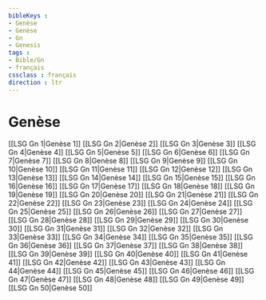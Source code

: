 ```yaml
---
bibleKeys : 
- Genèse
- Genèse
- Gn
- Genesis
tags : 
- Bible/Gn
- français
cssclass : français
direction : ltr
---
```


# Genèse

[[LSG Gn 1|Genèse 1]]
[[LSG Gn 2|Genèse 2]]
[[LSG Gn 3|Genèse 3]]
[[LSG Gn 4|Genèse 4]]
[[LSG Gn 5|Genèse 5]]
[[LSG Gn 6|Genèse 6]]
[[LSG Gn 7|Genèse 7]]
[[LSG Gn 8|Genèse 8]]
[[LSG Gn 9|Genèse 9]]
[[LSG Gn 10|Genèse 10]]
[[LSG Gn 11|Genèse 11]]
[[LSG Gn 12|Genèse 12]]
[[LSG Gn 13|Genèse 13]]
[[LSG Gn 14|Genèse 14]]
[[LSG Gn 15|Genèse 15]]
[[LSG Gn 16|Genèse 16]]
[[LSG Gn 17|Genèse 17]]
[[LSG Gn 18|Genèse 18]]
[[LSG Gn 19|Genèse 19]]
[[LSG Gn 20|Genèse 20]]
[[LSG Gn 21|Genèse 21]]
[[LSG Gn 22|Genèse 22]]
[[LSG Gn 23|Genèse 23]]
[[LSG Gn 24|Genèse 24]]
[[LSG Gn 25|Genèse 25]]
[[LSG Gn 26|Genèse 26]]
[[LSG Gn 27|Genèse 27]]
[[LSG Gn 28|Genèse 28]]
[[LSG Gn 29|Genèse 29]]
[[LSG Gn 30|Genèse 30]]
[[LSG Gn 31|Genèse 31]]
[[LSG Gn 32|Genèse 32]]
[[LSG Gn 33|Genèse 33]]
[[LSG Gn 34|Genèse 34]]
[[LSG Gn 35|Genèse 35]]
[[LSG Gn 36|Genèse 36]]
[[LSG Gn 37|Genèse 37]]
[[LSG Gn 38|Genèse 38]]
[[LSG Gn 39|Genèse 39]]
[[LSG Gn 40|Genèse 40]]
[[LSG Gn 41|Genèse 41]]
[[LSG Gn 42|Genèse 42]]
[[LSG Gn 43|Genèse 43]]
[[LSG Gn 44|Genèse 44]]
[[LSG Gn 45|Genèse 45]]
[[LSG Gn 46|Genèse 46]]
[[LSG Gn 47|Genèse 47]]
[[LSG Gn 48|Genèse 48]]
[[LSG Gn 49|Genèse 49]]
[[LSG Gn 50|Genèse 50]]
